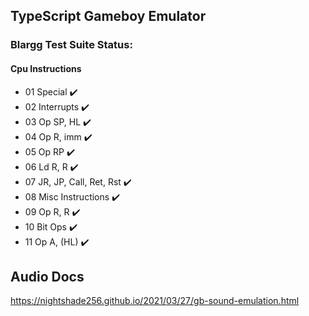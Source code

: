 ## TypeScript Gameboy Emulator


### Blargg Test Suite Status:
#### Cpu Instructions
* 01 Special ✔️
* 02 Interrupts ✔️
* 03 Op SP, HL ✔️
* 04 Op R, imm ✔️
* 05 Op RP ✔️
* 06 Ld R, R ✔️
* 07 JR, JP, Call, Ret, Rst ✔️
* 08 Misc Instructions ✔️
* 09 Op R, R ✔️
* 10 Bit Ops ✔️
* 11 Op A, (HL) ✔️


## Audio Docs
https://nightshade256.github.io/2021/03/27/gb-sound-emulation.html